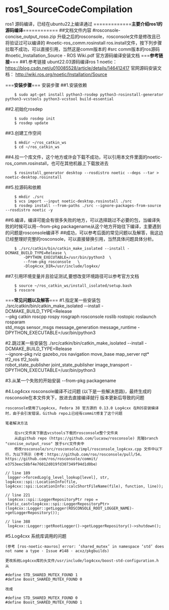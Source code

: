 # ros1_SourceCodeCompilation
ros1 源码编译，已经在ubuntu22上编译通过
=============**主要介绍ros1的源码编译**============
##文档文件内容
#rosconsole-concise_output_roso.zip    升级之后的rosconsole，rosconsole文件是修改且已将验证过可以编译的
#noetic-ros_comm.rosinstall            ros.install文件，按下列步骤拉取不成功，可以直接引用，当然这是comm版本的
#src                                   comm版本的ros源码
#noetic_Installation_Source - ROS Wiki.pdf    官方源码编译安装文档
===**参考链接**===
##1.参考链接
ubunt22.03源码编译ros 1 noetic：     https://blog.csdn.net/u010085528/article/details/146412417
官网源码安装文档：   http://wiki.ros.org/noetic/Installation/Source


===**安装步骤**===
安装步骤
##1.安装依赖
```
	$ sudo apt-get install python3-rosdep python3-rosinstall-generator python3-vcstools python3-vcstool build-essential
```
##2.初始化rosdep
```
	$ sudo rosdep init
	$ rosdep update
```
##3.创建工作空间
```
	$ mkdir ~/ros_catkin_ws
	$ cd ~/ros_catkin_ws
```
##4.拉一个库文件，这个地方或许会下载不成功，可以引用本文件里面的noetic-ros_comm.rosinstall，也可在其他机器上下载放进去
```
	$ rosinstall_generator desktop --rosdistro noetic --deps --tar > noetic-desktop.rosinstall       
```
##5.拉源码和依赖
```	
	$ mkdir ./src
	$ vcs import --input noetic-desktop.rosinstall ./src
	$ rosdep install --from-paths ./src --ignore-packages-from-source --rosdistro noetic -y
```
	
##6.编译，编译可能会有很多失败的地方，可以选择跳过不必要的包，当编译失败的时候可以用--from-pkg  packagename从这个地方开始往下编译，主要遇到的问题是rosconsole编译不
##成功，可以参考后面的常见问题以及解答，我这边已经整理好完整的rosconsole，可以直接替换引用，当然具体问题具体分析。
```
	$ ./src/catkin/bin/catkin_make_isolated --install -DCMAKE_BUILD_TYPE=Release \
		-DPYTHON_EXECUTABLE=/usr/bin/python3  \
		--from-pkg rosconsole   \
		-Dlog4cxx_DIR=/usr/include/log4xx/
```

##7.引用环境变量并且验证测试,要想改变环境路径可以参考官方文档
```
	$ source ~/ros_catkin_ws/install_isolated/setup.bash
	$ roscore
```
===**常见问题以及解答**===
#1.指定某一些安装包
./src/catkin/bin/catkin_make_isolated --install -DCMAKE_BUILD_TYPE=Release \
  --pkg catkin roscpp rospy rosgraph rosconsole roslib rostopic roslaunch rosparam \
  std_msgs sensor_msgs message_generation message_runtime  -DPYTHON_EXECUTABLE=/usr/bin/python3
  
#2.跳过某一些安装包
./src/catkin/bin/catkin_make_isolated --install -DCMAKE_BUILD_TYPE=Release \
  --ignore-pkg rviz gazebo_ros navigation move_base map_server rqt* tf2_ros tf2_tools \
  robot_state_publisher joint_state_publisher image_transport  -DPYTHON_EXECUTABLE=/usr/bin/python3
  
#3.从某一个失败的开始安装
--from-pkg  packagename

#4.Log4cxx rosconsole编译不过问题 (以下是一些解决思路)，最终生成的rosconsole在本文件夹下，放进去直接编译就行
	版本更新后导致的问题

	rosconsole使用了Log4cxx, Fedora 38 官方源的 0.13.0 Log4cxx 在ROS安装编译时，由于会引发错误，Github repo上已经有commit修复了这个问题

	笔者解决方法

	    在src文件夹下删去vcstools下载的rosconsole整个文件夹
	    从此github repo (https://github.com/lucasw/rosconsole) 克隆branch "concise_output_roso" 放于src文件夹中
	    修改rosconsole/src/rosconsole/impl/rosconsole_log4cxx.cpp 文件中以下行，为以下所示 (参考：https://github.com/ros/rosconsole/pull/54， https://github.com/ros/rosconsole/commit/		e3753eec58bf4e76012d019fd307349f94d1d0be）

	// line 189
	 logger->forcedLog(g_level_lookup[level], str, log4cxx::spi::LocationInfo(file, log4cxx::spi::LocationInfo::calcShortFileName(file), function, line));

	// line 221
	 log4cxx::spi::LoggerRepositoryPtr repo = static_cast<log4cxx::spi::LoggerRepositoryPtr>(log4cxx::Logger::getLogger(ROSCONSOLE_ROOT_LOGGER_NAME)->getLoggerRepository());

	// line 388
	 log4cxx::Logger::getRootLogger()->getLoggerRepository()->shutdown();

#5.Log4cxx 系统库调用的问题

	(参考 [ros-noetic-mavros] error: ‘shared_mutex’ in namespace ‘std’ does not name a type · Issue #148 · acxz/pkgbuilds)

	更改系统Log4cxx库的头文件/usr/include/log4cxx/boost-std-configuration.h 从

	#define STD_SHARED_MUTEX_FOUND 1
	#define Boost_SHARED_MUTEX_FOUND 0

	改成

	#define STD_SHARED_MUTEX_FOUND 0
	#define Boost_SHARED_MUTEX_FOUND 1
